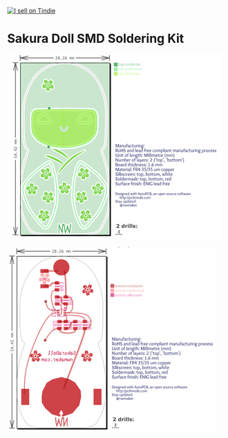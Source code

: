 <a href="https://www.tindie.com/products/nwmaker/sakura-doll/"><img src="https://d2ss6ovg47m0r5.cloudfront.net/badges/tindie-mediums.png" alt="I sell on Tindie" width="150" height="78"></a>

# Sakura Doll SMD Soldering Kit

![Sakura Top](https://github.com/nwmaker/sakuradoll/blob/master/design/sakuradoll-top.png)

![Sakura Bottom](https://github.com/nwmaker/sakuradoll/blob/master/design/sakuradoll-bottom.png)


